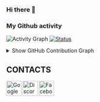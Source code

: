 ### Hi there 👋


### My Github activity

![Activity Graph](https://github-readme-stats.vercel.app/api?username=Thomas-DEV7&count_private=true)
[![Status](https://github-readme-streak-stats.herokuapp.com/?user=Thomas-DEV7&theme=chartreuse-dark)](https://github.com/Thomas-DEV7)

<details>
  <summary>Show GitHub Contribution Graph</summary>
  <img src="https://activity-graph.herokuapp.com/graph?username=Thomas-DEV7&theme=github" />
</details>

## CONTACTS
[<img align="left" alt="Google" width="40px" src="https://icons-for-free.com/iconfiles/png/512/email+gmail+google+internet+message+icon-1320192780259745073.png" />][Gmail]
[<img align="left" alt="Discord" width="40px" src="https://icons-for-free.com/iconfiles/png/512/discord-1329858313674015658.png" />][Discord]
[<img align="left" alt="Facebook" width="40px" src="https://icons-for-free.com/linkedin+square+icon-1320168278649782468/" />][Skype]



<br /><br /><br />
---


[Gmail]: mailto:thomas.felip16@gmail.com
[Skype]: https://join.skype.com/invite/
[Discord]: https://www.linkedin.com/in/thomas-felipe-a9b773147/

<!--
**Thomas Bastos** is a ✨ _special_ ✨ repository because its `README.md` (this file) appears on your GitHub profile.
Here are some ideas to get you started:
- 🔭 I’m currently working on ...
- 🌱 I’m currently learning ...
- 👯 I’m looking to collaborate on ...
- 🤔 I’m looking for help with ...
- 💬 Ask me about ...
- 📫 How to reach me: ...
- 😄 Pronouns: ...
- ⚡ Fun fact: ...
-->
